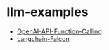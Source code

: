 # llm-examples

- [OpenAI-API-Function-Calling](https://github.com/shashankdeshpande/llm-examples/blob/master/OpenAI-API-Function-Calling.ipynb)
- [Langchain-Falcon](https://github.com/shashankdeshpande/llm-examples/blob/master/Langchain-Falcon.ipynb)
